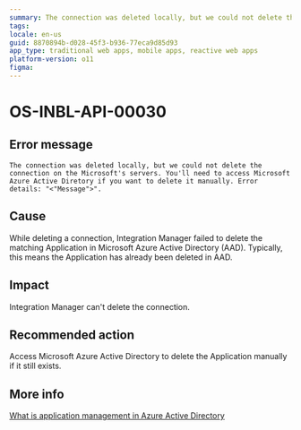 ```yaml
---
summary: The connection was deleted locally, but we could not delete the connection on the Microsoft's servers. You'll need to access Microsoft Azure Active Diretory if you want to delete it manually. Error details "<"Message">".
tags:
locale: en-us
guid: 8870894b-d028-45f3-b936-77eca9d85d93
app_type: traditional web apps, mobile apps, reactive web apps
platform-version: o11
figma:
---
```


# OS-INBL-API-00030

## Error message

`The connection was deleted locally, but we could not delete the connection on the Microsoft's servers. You'll need to access Microsoft Azure Active Diretory if you want to delete it manually. Error details: "<"Message">".`

## Cause

While deleting a connection, Integration Manager failed to delete the matching Application in Microsoft Azure Active Directory (AAD). 
Typically, this means the Application has already been deleted in AAD.

## Impact

Integration Manager can't delete the connection.

## Recommended action

Access Microsoft Azure Active Directory to delete the Application manually if it still exists.

## More info

[What is application management in Azure Active Directory](https://docs.microsoft.com/en-us/azure/active-directory/manage-apps/what-is-application-management)

